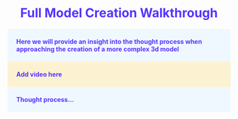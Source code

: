 <div style="background-image: url('./images3d/clouds.png'); background-size: cover; padding: 0px; text-align: center;">
    <h1 style="color:#5833ff;">Full Model Creation Walkthrough</h1>
</div>

<div style="background-color: #f0f8ff; padding: 20px;">
  <span style="color:#5833ff;"><b>Here we will provide an insight into the thought process when approaching the creation of a more complex 3d model<b></span>

</div>




<div style="background-color: #fcf2d2; padding: 20px;">
  <span style="color:#5833ff;"><b>Add video here <b></span>

</div>

<div style="background-color: #f0f8ff; padding: 20px;">
  <span style="color:#5833ff;"><b>Thought process...<b></span>
</div>

